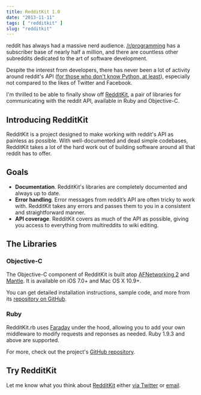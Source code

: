 ```yaml
---
title: RedditKit 1.0
date: "2013-11-11"
tags: [ "redditkit" ]
slug: "redditkit"
---
```


reddit has always had a massive nerd audience. [/r/programming][1] has a subscriber base of nearly half a million, and there are countless other subreddits dedicated to the art of software development.

Despite the interest from developers, there has never been a lot of activity around reddit's API ([for those who don't know Python, at least][2]), especially not compared to the likes of Twitter and Facebook.

I'm thrilled to be able to finally show off [RedditKit][3], a pair of libraries for communicating with the reddit API, available in Ruby and Objective-C.

## Introducing RedditKit

RedditKit is a project designed to make working with reddit's API as painless as possible. With well-documented and dead simple codebases, RedditKit takes a lot of the hard work out of building software around all that reddit has to offer.

## Goals

* **Documentation**. RedditKit's libraries are completely documented and always up to date.
* **Error handling**. Error messages from reddit’s API are often tricky to work with. RedditKit takes any errors and passes them to you in a consistent and straightforward manner.
* **API coverage**. RedditKit covers as much of the API as possible, giving you access to everything from multireddits to wiki editing.

## The Libraries

### Objective-C

The Objective-C component of RedditKit is built atop [AFNetworking 2][4] and [Mantle][5]. It is available on iOS 7.0+ and Mac OS X 10.9+.

You can get detailed installation instructions, sample code, and more from its [repository on GitHub][6].

### Ruby

RedditKit.rb uses [Faraday][7] under the hood, allowing you to add your own middleware to modify requests and reponses as needed. Ruby 1.9.3 and above are supported.

For more, check out the project's [GitHub repository][8].

## Try RedditKit

Let me know what you think about [RedditKit][9] either [via Twitter][10] or [email][11].

[1]:	http://reddit.com/r/programming
[2]:	https://github.com/praw-dev/praw
[3]:	http://redditkit.com
[4]:	https://github.com/AFNetworking/AFNetworking
[5]:	https://github.com/github/Mantle
[6]:	https://github.com/samsymons/RedditKit
[7]:	https://github.com/lostisland/faraday
[8]:	https://github.com/samsymons/RedditKit.rb
[9]:	http://redditkit.com
[10]:	http://twitter.com/sam_symons/
[11]:	mailto:sam@samsymons.com
